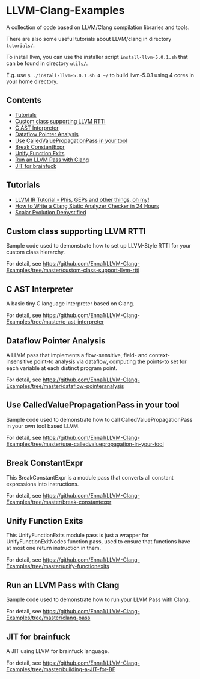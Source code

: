 # LLVM-Clang-Examples

A collection of code based on LLVM/Clang compilation libraries and tools.

There are also some useful tutorials about LLVM/clang in directory `tutorials/`.

To install llvm, you can use the installer script `install-llvm-5.0.1.sh` that can be found in directory `utils/`.

E.g. use `$ ./install-llvm-5.0.1.sh 4 ~/` to build llvm-5.0.1 using 4 cores in your home directory.

## Contents

- [Tutorials](#tutorials)
- [Custom class supporting LLVM RTTI](#custom-class-supporting-llvm-rtti)
- [C AST Interpreter](#c-ast-interpreter)
- [Dataflow Pointer Analysis](#dataflow-pointer-analysis)
- [Use CalledValuePropagationPass in your tool](#use-calledvaluepropagationpass-in-your-tool)
- [Break ConstantExpr](#break-constantexpr)
- [Unify Function Exits](#unify-function-exits)
- [Run an LLVM Pass with Clang](#run-an-llvm-pass-with-clang)
- [JIT for brainfuck](#jit-for-brainfuck)

## Tutorials

- [LLVM IR Tutorial - Phis, GEPs and other things, oh my!](https://github.com/Enna1/LLVM-Clang-Examples/tree/master/tutorials/Tutorial-Bridgers-LLVM_IR_tutorial.pdf)
- [How to Write a Clang Static Analyzer Checker in 24 Hours](https://github.com/Enna1/LLVM-Clang-Examples/tree/master/tutorials/Clang-Static-Analyzer-Checker24Hours.pdf)
- [Scalar Evolution Demystified](https://github.com/Enna1/LLVM-Clang-Examples/blob/master/tutorials/Absar-ScalarEvolution.pdf)

## Custom class supporting LLVM RTTI

Sample code used to demonstrate how to set up LLVM-Style RTTI for your custom class hierarchy.

For detail, see https://github.com/Enna1/LLVM-Clang-Examples/tree/master/custom-class-support-llvm-rtti

## C AST Interpreter

A basic tiny C language interpreter based on Clang.

For detail, see https://github.com/Enna1/LLVM-Clang-Examples/tree/master/c-ast-interpreter

## Dataflow Pointer Analysis

A LLVM pass that implements a flow-sensitive, field- and context-insensitive point-to analysis via dataflow, computing the points-to set for each variable at each distinct program point.

For detail, see https://github.com/Enna1/LLVM-Clang-Examples/tree/master/dataflow-pointeranalysis

## Use CalledValuePropagationPass in your tool

Sample code used to demonstrate how to call CalledValuePropagationPass in your own tool based LLVM.

For detail, see https://github.com/Enna1/LLVM-Clang-Examples/tree/master/use-calledvaluepropagation-in-your-tool

## Break ConstantExpr

This BreakConstantExpr is a module pass that converts all constant expressions into instructions. 

For detail, see https://github.com/Enna1/LLVM-Clang-Examples/tree/master/break-constantexpr

## Unify Function Exits

This UnifyFunctionExits module pass is just a wrapper for UnifyFunctionExitNodes function pass, used to ensure that functions have at most one return instruction in them.

For detail, see https://github.com/Enna1/LLVM-Clang-Examples/tree/master/unify-functionexits

## Run an LLVM Pass with Clang

Sample code used to demonstrate how to run your LLVM Pass with Clang.

For detail, see https://github.com/Enna1/LLVM-Clang-Examples/tree/master/clang-pass

## JIT for brainfuck

A JIT using LLVM for brainfuck language.

For detail, see https://github.com/Enna1/LLVM-Clang-Examples/tree/master/building-a-JIT-for-BF